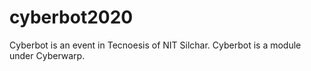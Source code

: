 # cyberbot2020
Cyberbot is an event in Tecnoesis of NIT Silchar. Cyberbot is a module under Cyberwarp.  
